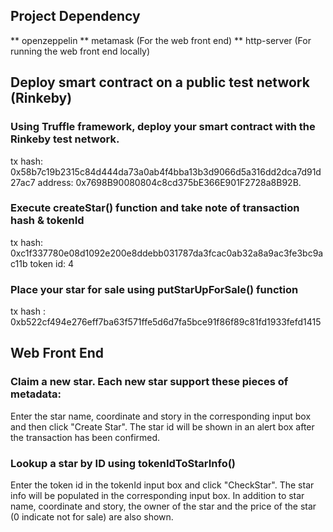 ## Project Dependency
** openzeppelin
** metamask (For the web front end)
** http-server (For running the web front end locally)

## Deploy smart contract on a public test network (Rinkeby)
### Using Truffle framework, deploy your smart contract with the Rinkeby test network. 

tx hash: 0x58b7c19b2315c84d444da73a0ab4f4bba13b3d9066d5a316dd2dca7d91d27ac7
address: 0x7698B90080804c8cd375bE366E901F2728a8B92B.

### Execute createStar() function and take note of transaction hash & tokenId

tx hash: 0xc1f337780e08d1092e200e8ddebb031787da3fcac0ab32a8a9ac3fe3bc9ac11b 
token id: 4

### Place your star for sale using putStarUpForSale() function

tx hash : 0xb522cf494e276eff7ba63f571ffe5d6d7fa5bce91f86f89c81fd1933fefd1415


## Web Front End
### Claim a new star. Each new star support these pieces of metadata:

Enter the star name, coordinate and story in the corresponding input box and then click "Create Star". The star id will be shown in an alert box after the transaction has been confirmed.

### Lookup a star by ID using tokenIdToStarInfo()

Enter the token id in the tokenId input box and click "CheckStar". The star info will be populated in the corresponding input box. In addition to star name, coordinate and story, the owner of the star and the price of the star (0 indicate not for sale) are also shown.


